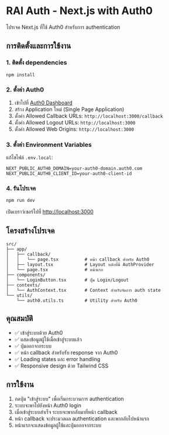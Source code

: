 # RAI Auth - Next.js with Auth0

โปรเจค Next.js ที่ใช้ Auth0 สำหรับการ authentication

## การติดตั้งและการใช้งาน

### 1. ติดตั้ง dependencies

```bash
npm install
```

### 2. ตั้งค่า Auth0

1. เข้าไปที่ [Auth0 Dashboard](https://manage.auth0.com/)
2. สร้าง Application ใหม่ (Single Page Application)
3. ตั้งค่า Allowed Callback URLs: `http://localhost:3000/callback`
4. ตั้งค่า Allowed Logout URLs: `http://localhost:3000`
5. ตั้งค่า Allowed Web Origins: `http://localhost:3000`

### 3. ตั้งค่า Environment Variables

แก้ไขไฟล์ `.env.local`:

```env
NEXT_PUBLIC_AUTH0_DOMAIN=your-auth0-domain.auth0.com
NEXT_PUBLIC_AUTH0_CLIENT_ID=your-auth0-client-id
```

### 4. รันโปรเจค

```bash
npm run dev
```

เปิดเบราว์เซอร์ไปที่ [http://localhost:3000](http://localhost:3000)

## โครงสร้างโปรเจค

```
src/
├── app/
│   ├── callback/
│   │   └── page.tsx          # หน้า callback สำหรับ Auth0
│   ├── layout.tsx            # Layout หลักที่มี AuthProvider
│   └── page.tsx              # หน้าแรก
├── components/
│   └── LoginButton.tsx       # ปุ่ม Login/Logout
├── contexts/
│   └── AuthContext.tsx       # Context สำหรับจัดการ auth state
└── utils/
    └── auth0.utils.ts        # Utility สำหรับ Auth0
```

## คุณสมบัติ

- ✅ เข้าสู่ระบบด้วย Auth0
- ✅ แสดงข้อมูลผู้ใช้เมื่อเข้าสู่ระบบแล้ว
- ✅ ปุ่มออกจากระบบ
- ✅ หน้า callback สำหรับรับ response จาก Auth0
- ✅ Loading states และ error handling
- ✅ Responsive design ด้วย Tailwind CSS

## การใช้งาน

1. กดปุ่ม "เข้าสู่ระบบ" เพื่อเริ่มกระบวนการ authentication
2. ระบบจะพาไปยังหน้า Auth0 login
3. เมื่อเข้าสู่ระบบสำเร็จ ระบบจะพากลับมาที่หน้า callback
4. หน้า callback จะประมวลผล authentication และพากลับไปหน้าแรก
5. หน้าแรกจะแสดงข้อมูลผู้ใช้และปุ่มออกจากระบบ
